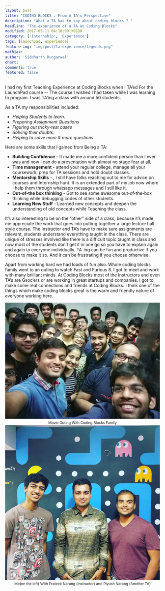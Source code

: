 ```yaml
---
layout: post
title: "CODING BLOCKS : From A TA’s Perspective"
description: "What a TA has to say about coding blocks ? "
headline: "The experience of a TA at Coding Blocks"
modified: 2017-05-11 04:10:09 +0530
category: ['Internship', 'Experience']
tags: [launchpad, experience]
feature-img: "img/post/ta-experience/legends.png"
mathjax:
author: 'Siddharth Dungarwal'
chart: 
comments: true
featured: false
---
```


I had my first Teaching Experience at Coding Blocks when I TA’ed For the LaunchPad course -- The course I wished I had taken while I was learning to program. I was TA’ing a class with around 50 students. 

As a TA my responsibilities included:
* _Helping Students to learn._
* _Preparing Assignment Questions_
* _Figuring out tricky-test cases_
* _Solving their doubts._
* _Helping to solve more & more questions_

Here are some skills that I gained from Being a TA:
* **Building Confidence** - It made me a more confident person than I ever was and now I can do a presentation with almost no stage fear at all.
* **Time management** - attend your regular college, manage all your coursework, prep for TA sessions and hold doubt classes.
* **Mentorship Skills** - , I still have folks reaching out to me for advice on courses and Internship hunt. It is an extended part of my job now where I help them through whatsapp messages and I still like it.
* **Out-of-the box thinking** - Got to see some awesome out-of-the-box thinking while debugging codes of other students.
* **Learning New Stuff** - Learned new concepts and deepen the understanding of old concepts while Teaching the class.

It’s also interesting to be on the “other” side of a class, because it’s made me appreciate the work that goes into putting together a large lecture hall style course. The Instructor and TA’s have to make sure assignments are relevant, students understand everything taught in the class. There are unique of stresses involved like there is a difficult topic taught in class and now most of the students don’t get it in one go so you have to explain again and again to everyone individually. TA-ing can be fun and productive if you choose to make it so. And it can be frustrating if you choose otherwise. 

Apart from working hard we had loads of fun also. Whole coding blocks family went to an outing to watch Fast and Furious 8. I got to meet and work with many brilliant minds. At Coding Blocks most of the Instructors and even TA’s are Gsoc’ers or are working in great startups and  companies. I got to make some real connections and friends at Coding Blocks. I think one of the things which make coding blocks great is the warm and friendly nature of everyone working here.

<center>
<img src="/img/post/ta-experience/movie-outing.png">
<br>
<small>Movie Outing With Coding Blocks Family</small>
</center>

<center>
<img src="/img/post/ta-experience/legends.png">
<br>
<small>Me(on the left) With Prateek Narang (Instructor) and Piyush Narang (Another TA)</small>
</center>

